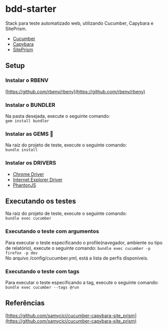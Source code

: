 # bdd-starter
Stack para teste automatizado web, utilizando Cucumber, Capybara e SitePrism.  
* [Cucumber](https://docs.cucumber.io/)
* [Capybara](https://github.com/teamcapybara/capybara)
* [SitePrism](https://github.com/natritmeyer/site_prism)

## Setup
### Instalar o RBENV
[https://github.com/rbenv/rbenv](https://github.com/rbenv/rbenv)

### Instalar o BUNDLER
Na pasta desejada, execute o seguinte comando:  
```gem install bundler```
   
### Instalar as GEMS 💎
Na raiz do projeto de teste, execute o seguinte comando:  
```bundle install```

### Instalar os DRIVERS
* [Chrome Driver](https://github.com/SeleniumHQ/selenium/wiki/ChromeDriver)
* [Internet Explorer Driver](http://www.seleniumhq.org/download/)
* [PhantonJS](http://phantomjs.org/)

## Executando os testes
Na raiz do projeto de teste, execute o seguinte comando:  
```bundle exec cucumber```

### Executando o teste com argumentos
Para executar o teste especificando o profile(navegador, ambiente ou tipo de relatório), execute o seguinte comando:
```bundle exec cucumber -p firefox -p dev```  
No arquivo /config/cucumber.yml, está a lista de perfis disponíveis.

### Executando o teste com tags
Para executar o teste especificando a tag, execute o seguinte comando:
```bundle exec cucumber --tags @run```

## Referências
[https://github.com/samycici/cucumber-capybara-site_prism](https://github.com/samycici/cucumber-capybara-site_prism)
